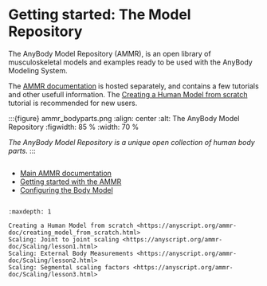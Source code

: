 # Getting started: The Model Repository

The AnyBody Model Repository (AMMR), is an open library of musculoskeletal
models and examples ready to be used with the AnyBody Modeling System.

The [AMMR documentation](https://anyscript.org/ammr-doc) is hosted
separately, and contains a few tutorials and other usefull information. The
[Creating a Human Model from scratch](https://anyscript.org/ammr-doc/creating_model_from_scratch.html) tutorial is
recommended for new users.

:::{figure} ammr_bodyparts.png
:align: center
:alt: The AnyBody Model Repository
:figwidth: 85 %
:width: 70 %

*The AnyBody Model Repository is a unique open collection of human body parts*.
:::

```{rubric} AMMR documentation
```

- [Main AMMR documentation](https://anyscript.org/ammr-doc/)
- [Getting started with the AMMR](https://anyscript.org/ammr-doc/getting_started.html)
- [Configuring the Body Model](https://anyscript.org/ammr-doc/bm_config/index.html)

```{rubric} AMMR Tutorials
```

```{toctree}
:maxdepth: 1

Creating a Human Model from scratch <https://anyscript.org/ammr-doc/creating_model_from_scratch.html>
Scaling: Joint to joint scaling <https://anyscript.org/ammr-doc/Scaling/lesson1.html>
Scaling: External Body Measurements <https://anyscript.org/ammr-doc/Scaling/lesson2.html>
Scaling: Segmental scaling factors <https://anyscript.org/ammr-doc/Scaling/lesson3.html>
```
